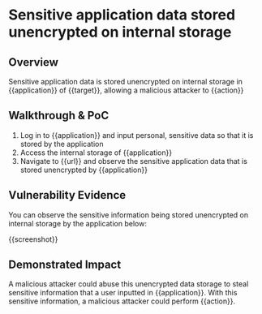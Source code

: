 # Sensitive application data stored unencrypted on internal storage
## Overview
<!--
Provide a 1-2 sentence description - see http://cveproject.github.io/docs/content/key-details-phrasing.pdf for tips

This format is a good guide:
[VULNTYPE] in [COMPONENT] in [APPLICATION] allows [ATTACKER] to [IMPACT] via [VECTOR]


-->
Sensitive application data is stored unencrypted on internal storage in {{application}} of {{target}}, allowing a malicious attacker to {{action}}

## Walkthrough & PoC
<!--
Provide a step-by-step walkthrough on how to access the vulnerable injection point, and how to exploit the vulnerability.
Adding a dot-pointed walkthrough with relevant screenshots will speed triage time and result in faster rewards!

Example:

1. Login to in-scope asset at <www.inscope.com/login>
1. Browse to account page
1. Modify ID token to add single quote
1. View error which states 'SQL Syntax Error'
1. Replace ID value with `1' waitfor delay '00:00:10'; `
-->

1. Log in to {{application}} and input personal, sensitive data so that it is stored by the application
1. Access the internal storage of {{application}}
1. Navigate to {{url}} and observe the sensitive application data that is stored unencrypted by {{application}}


## Vulnerability Evidence
<!--
Your submission MUST include evidence of the vulnerability and not be theoretical in nature.

For sensitive application data being stored unencrypted, please include a screenshot of the data being store unencrypted by the application.
-->

You can observe the sensitive information being stored unencrypted on internal storage by the application below:

{{screenshot}}
## Demonstrated Impact
<!--
Attempt to abuse the sensitive data exposure by demonstrating that the unencrypted data could be used by a malicious attacker in some impactful way, and that there is a reliable way in which the malicious attacker could gain access to the internal storage. If this is possible, provide a full proof-of-concept here.
-->

A malicious attacker could abuse this unencrypted data storage to steal sensitive information that a user inputted in {{application}}. With this sensitive information, a malicious attacker could perform {{action}}.
